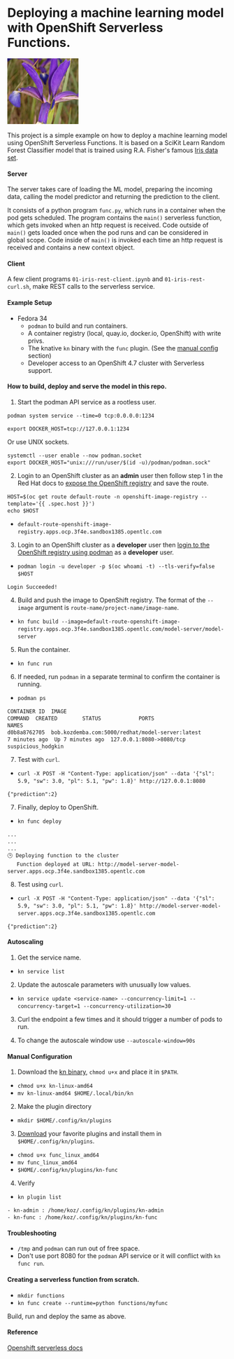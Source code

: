 # Deploying a machine learning model with OpenShift Serverless Functions.
![Iris Data Set](/images/iris.jpg "Iris Data Set")

This project is a simple example on how to deploy a machine learning model using OpenShift Serverless Functions. 
It is based on a SciKit Learn Random Forest Classifier model that is trained using R.A. Fisher's famous [Iris data set](https://archive.ics.uci.edu/ml/datasets/iris).

#### Server

The server takes care of loading the ML model, preparing the incoming data, calling the model predictor and returning the prediction to the client.

It consists of a python program `func.py`, which runs in a container when the pod gets scheduled. The program contains the `main()` 
serverless function, which gets invoked when an http request is received. Code outside of `main()` gets loaded once when the pod runs and can be considered in global scope. 
Code inside of `main()` is invoked each time an http request is received and contains a new context object.

#### Client
A few client programs `01-iris-rest-client.ipynb` and `01-iris-rest-curl.sh`, make REST calls to the serverless service.

#### Example Setup

- Fedora 34
  - `podman` to build and run containers.
  - A container registry (local, quay.io, docker.io, OpenShift) with write privs. 
  - The knative `kn` binary with the `func` plugin. (See the [manual config](#manual-configuration) section)
  - Developer access to an OpenShift 4.7 cluster with Serverless support.

#### How to build, deploy and serve the model in this repo.
1) Start the podman API service as a rootless user. 
```
podman system service --time=0 tcp:0.0.0.0:1234
```
```
export DOCKER_HOST=tcp://127.0.0.1:1234
```
Or use UNIX sockets.
```
systemctl --user enable --now podman.socket
export DOCKER_HOST="unix:///run/user/$(id -u)/podman/podman.sock"
```

2) Login to an OpenShift cluster as an **admin** user then follow step 1 in the Red Hat docs to [expose the OpenShift registry](https://docs.openshift.com/container-platform/4.7/registry/securing-exposing-registry.html#registry-exposing-secure-registry-manually_securing-exposing-registry) and save the route.
```
HOST=$(oc get route default-route -n openshift-image-registry --template='{{ .spec.host }}')
echo $HOST
```

- `default-route-openshift-image-registry.apps.ocp.3f4e.sandbox1385.opentlc.com`


3) Login to an OpenShift cluster as a **developer** user then [login to the OpenShift registry using podman](https://docs.openshift.com/container-platform/4.7/registry/securing-exposing-registry.html#registry-exposing-secure-registry-manually_securing-exposing-registry) as a **developer** user. 

- `podman login -u developer -p $(oc whoami -t) --tls-verify=false $HOST`
```
Login Succeeded!
```


4) Build and push the image to OpenShift registry. The format of the ``--image`` argument is `route-name/project-name/image-name`.

- `kn func build --image=default-route-openshift-image-registry.apps.ocp.3f4e.sandbox1385.opentlc.com/model-server/model-server`

5) Run the container.

- `kn func run`

6) If needed, run `podman` in a separate terminal to confirm the container is running.

- `podman ps`

```
CONTAINER ID  IMAGE                                             COMMAND  CREATED        STATUS            PORTS                     NAMES
d0b8a8762705  bob.kozdemba.com:5000/redhat/model-server:latest           7 minutes ago  Up 7 minutes ago  127.0.0.1:8080->8080/tcp  suspicious_hodgkin
```

7) Test with `curl`.

- `curl -X POST -H "Content-Type: application/json" --data '{"sl": 5.9, "sw": 3.0, "pl": 5.1, "pw": 1.8}' http://127.0.0.1:8080`
```
{"prediction":2}
```

7) Finally, deploy to OpenShift.

- `kn func deploy`
```
...
...
...
🕒 Deploying function to the cluster
   Function deployed at URL: http://model-server-model-server.apps.ocp.3f4e.sandbox1385.opentlc.com
```

8) Test using `curl`.

- `curl -X POST -H "Content-Type: application/json" --data '{"sl": 5.9, "sw": 3.0, "pl": 5.1, "pw": 1.8}' http://model-server-model-server.apps.ocp.3f4e.sandbox1385.opentlc.com`
```
{"prediction":2}
```
#### Autoscaling

1) Get the service name.

- `kn service list`

2) Update the autoscale parameters with unusually low values.

- `kn service update <service-name> --concurrency-limit=1 --concurrency-target=1 --concurrency-utilization=30`

3) Curl the endpoint a few times and it should trigger a number of pods to run.

4) To change the autoscale window use `--autoscale-window=90s`

#### Manual Configuration
1) Download the [kn binary](https://github.com/knative/client/tags), `chmod u+x` and place it in `$PATH`.

- `chmod u+x kn-linux-amd64`
- `mv kn-linux-amd64 $HOME/.local/bin/kn`

2) Make the plugin directory

- `mkdir $HOME/.config/kn/plugins`

3) [Download](https://github.com/knative-sandbox) your favorite plugins and install them in `$HOME/.config/kn/plugins`.

- `chmod u+x func_linux_amd64`
- `mv func_linux_amd64`
- `$HOME/.config/kn/plugins/kn-func`

4) Verify

- `kn plugin list`
```
- kn-admin : /home/koz/.config/kn/plugins/kn-admin
- kn-func : /home/koz/.config/kn/plugins/kn-func
```

#### Troubleshooting

- `/tmp` and `podman` can run out of free space.
- Don't use port 8080 for the `podman` API service or it will conflict with `kn func run`.


#### Creating a serverless function from scratch.

- `mkdir functions`
- `kn func create --runtime=python functions/myfunc`

Build, run and deploy the same as above.

#### Reference

[Openshift serverless docs](https://docs.openshift.com/container-platform/4.7/serverless/functions/serverless-functions-about.html)


